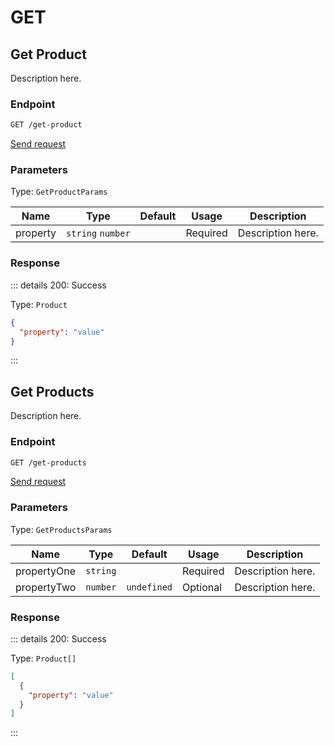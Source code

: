 # GET

## Get Product

Description here.

### Endpoint

```sh
GET /get-product
```

[Send request](https://hopp.sh/r/KC6zbfBzNX44 '/get-product')

### Parameters

Type: `GetProductParams`

| Name     | Type              | Default | Usage    | Description       |
| -------- | ----------------- | ------- | -------- | ----------------- |
| property | `string` `number` |         | Required | Description here. |

### Response

::: details 200: Success

Type: `Product`

```json
{
  "property": "value"
}
```

:::

## Get Products

Description here.

### Endpoint

```sh
GET /get-products
```

[Send request](https://hopp.sh/r/H2O26ilPwJLs '/get-products')

### Parameters

Type: `GetProductsParams`

| Name        | Type     | Default     | Usage    | Description       |
| ----------- | -------- | ----------- | -------- | ----------------- |
| propertyOne | `string` |             | Required | Description here. |
| propertyTwo | `number` | `undefined` | Optional | Description here. |

### Response

::: details 200: Success

Type: `Product[]`

```json
[
  {
    "property": "value"
  }
]
```

:::
